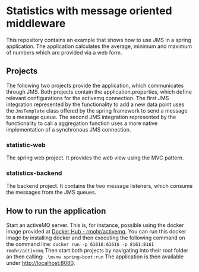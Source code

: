 # Statistics with message oriented middleware

This repository contains an example that shows how to use JMS in a spring application. The application calculates the average, minimum and maximum of numbers which are provided via a web form.

## Projects

The following two projects provide the application, which communicates through JMS.
Both projects contain the application.properties, which define relevant configurations for the activemq connection.
The first JMS integration represented by the functionality to add a new data point uses the `JmsTemplate` class offered by the spring framework to send a message to a message queue.
The second JMS integration represented by the functionality to call a aggregation function uses a more native implementation of a synchronous JMS connection. 

### statistic-web
The spring web project. It provides the web view using the MVC pattern. 

### statistics-backend
The backend project. It contains the two message listeners, which consume the messages from the JMS queues.

## How to run the application
Start an activeMQ server. This is, for instance, possible using the docker image provided at [Docker Hub - rmohr/activemq](https://hub.docker.com/r/rmohr/activemq/).
You can run this docker image by installing docker and then executing the following command on the command line:
`docker run -p 61616:61616 -p 8161:8161 rmohr/activemq`
Then start both projects by navigating into their root folder an then calling:
`.\mvnw spring-boot:run`
The application is then available under [http://localhost:8080](http://localhost:8080).